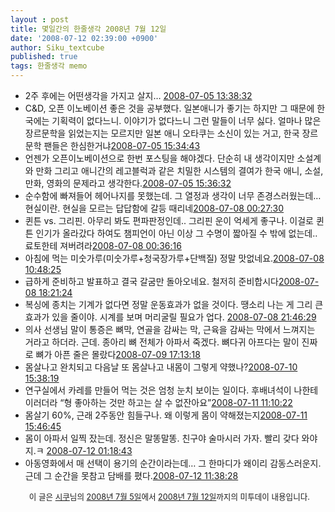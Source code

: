 ```yaml
---
layout : post
title: 몇일간의 한줄생각 2008년 7월 12일
date: '2008-07-12 02:39:00 +0900'
author: Siku_textcube
published: true
tags: 한줄생각 memo
---
```

<div>    <ul>      <li>2주 후에는 어떤생각을 가지고 살지… <span><a href="http://me2day.net/siku/2008/07/05#13:38:32" rel="bookmark" title="퍼머링크">2008-07-05 13:38:32</a></span></li>       <li>C&D, 오픈 이노베이션 좋은 것을 공부했다. 일본애니가 좋기는 하지만 그 때문에 한국에는 기획력이 없다느니. 이야기가 없다느니 그런 말들이 너무 싫다. 얼마나 많은 장르문학을 읽었는지는 모르지만 일본 애니 오타쿠는 소신이 있는 거고, 한국 장르문학 팬들은 한심한거냐<span><a href="http://me2day.net/siku/2008/07/05#15:34:43" rel="bookmark" title="퍼머링크">2008-07-05 15:34:43</a></span></li>       <li>언젠가 오픈이노베이션으로 한번 포스팅을 해야겠다. 단순히 내 생각이지만 소설계와 만화 그리고 애니간의 레고블럭과 같은 치밀한 시스템의 결여가 한국 애니, 소설, 만화, 영화의 문제라고 생각한다.<span><a href="http://me2day.net/siku/2008/07/05#15:36:32" rel="bookmark" title="퍼머링크">2008-07-05 15:36:32</a></span></li>       <li>순수함에 빠져들어 헤어나지를 못했는데. 그 열정과 생각이 너무 존경스러웠는데… 현실이란. 현실을 모르는 답답함에 갈등 때리네<span><a href="http://me2day.net/siku/2008/07/08#00:27:30" rel="bookmark" title="퍼머링크">2008-07-08 00:27:30</a></span></li>       <li>퀸튼 vs. 그리핀. 아무리 봐도 편파판정인데.. 그리핀 운이 억세게 좋구나. 이걸로 퀸튼 인기가 올라갔다 하여도 챔피언이 아닌 이상 그 수명이 짧아질 수 밖에 없는데.. 료토한테 져버려라<span><a href="http://me2day.net/siku/2008/07/08#00:36:16" rel="bookmark" title="퍼머링크">2008-07-08 00:36:16</a></span></li>       <li>아침에 먹는 미숫가루(미숫가루+청국장가루+단백질) 정말 맛없네요.<span><a href="http://me2day.net/siku/2008/07/08#10:48:25" rel="bookmark" title="퍼머링크">2008-07-08 10:48:25</a></span></li>       <li>급하게 준비하고 발표하고 결국 갈굼만 돌아오네요. 철저히 준비합시다<span><a href="http://me2day.net/siku/2008/07/08#18:21:24" rel="bookmark" title="퍼머링크">2008-07-08 18:21:24</a></span></li>       <li>복싱에 종치는 기계가 없다면 정말 운동효과가 없을 것이다. 땡소리 나는 게 그리 큰 효과가 있을 줄이야. 시계를 보며 머리굴릴 필요가 업다. <span><a href="http://me2day.net/siku/2008/07/08#21:46:29" rel="bookmark" title="퍼머링크">2008-07-08 21:46:29</a></span></li>       <li>의사 선생님 말이 통증은 뼈막, 연골을 감싸는 막, 근육을 감싸는 막에서 느껴지는 거라고 하더라. 근데. 종아리 뼈 전체가 아파서 죽겠다. 뼈다귀 아프다는 말이 진짜로 뼈가 아픈 줄은 몰랐다<span><a href="http://me2day.net/siku/2008/07/09#17:13:18" rel="bookmark" title="퍼머링크">2008-07-09 17:13:18</a></span></li>       <li>몸살나고 완치되고 다음날 또 몸살나고 내몸이 그렇게 약했나?<span><a href="http://me2day.net/siku/2008/07/10#15:38:19" rel="bookmark" title="퍼머링크">2008-07-10 15:38:19</a></span></li>       <li>연구실에서 카레를 만들어 먹는 것은 엄청 눈치 보이는 일이다. 후배녀석이 나한테 이러더라 “형 좋아하는 것만 하고는 살 수 없잔아요”<span><a href="http://me2day.net/siku/2008/07/11#11:10:22" rel="bookmark" title="퍼머링크">2008-07-11 11:10:22</a></span></li>       <li>몸살기 60%, 근래 2주동안 힘들구나. 왜 이렇게 몸이 약해졌는지<span><a href="http://me2day.net/siku/2008/07/11#15:46:45" rel="bookmark" title="퍼머링크">2008-07-11 15:46:45</a></span></li>       <li>몸이 아파서 일찍 잤는데. 정신은 말똥말똥. 친구야 술마시러 가자. 빨리 갖다 와야지.ㅋ <span><a href="http://me2day.net/siku/2008/07/12#01:18:43" rel="bookmark" title="퍼머링크">2008-07-12 01:18:43</a></span></li>       <li>아동영화에서 매 선택이 용기의 순간이라는데… 그 한마디가 왜이리 감동스러운지. 근데 그 순간을 못참고 담배를 폈다.<span><a href="http://me2day.net/siku/2008/07/12#11:38:28" rel="bookmark" title="퍼머링크">2008-07-12 11:38:28</a></span></li>     </ul>    <p style="background:url(http://me2day.net/images/me2day_icon.gif) no-repeat right top;padding-right:25px;text-align:right; font-size: 0.9em;">이 글은 <a href="http://me2day.net/siku" target="_blank">시쿠</a>님의 <a href="http://me2day.net/siku/2008/07/05#04:38:32">2008년 7월 5일</a>에서 <a href="http://me2day.net/siku/2008/07/12#02:38:28">2008년 7월 12일</a>까지의 미투데이 내용입니다.</p>  </div> <!-- end of daily_digest -->

